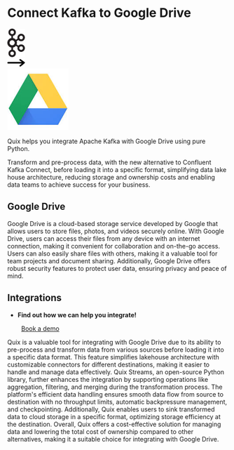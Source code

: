 # Connect Kafka to Google Drive

<div class="connect-images cards blog-grid-card" markdown>
<div>
<img src="../images/kafka_logo.png" width="40px" />
</div>
<div>
<img src="../images/arrow.svg" width="40px" />
</div>
<div>
<img src="./images/google-drive_1.jpg" />
</div>
</div>

Quix helps you integrate Apache Kafka with Google Drive using pure Python.

Transform and pre-process data, with the new alternative to Confluent Kafka Connect, before loading it into a specific format, simplifying data lake house architecture, reducing storage and ownership costs and enabling data teams to achieve success for your business.

## Google Drive

Google Drive is a cloud-based storage service developed by Google that allows users to store files, photos, and videos securely online. With Google Drive, users can access their files from any device with an internet connection, making it convenient for collaboration and on-the-go access. Users can also easily share files with others, making it a valuable tool for team projects and document sharing. Additionally, Google Drive offers robust security features to protect user data, ensuring privacy and peace of mind.

## Integrations

<div class="grid cards" markdown>

- __Find out how we can help you integrate!__

    <a class="md-button md-button--primary" href="https://quix.io/book-a-demo" target="_blank" style="margin:.5rem;">Book a demo</a>

</div>


Quix is a valuable tool for integrating with Google Drive due to its ability to pre-process and transform data from various sources before loading it into a specific data format. This feature simplifies lakehouse architecture with customizable connectors for different destinations, making it easier to handle and manage data effectively. Quix Streams, an open-source Python library, further enhances the integration by supporting operations like aggregation, filtering, and merging during the transformation process. The platform's efficient data handling ensures smooth data flow from source to destination with no throughput limits, automatic backpressure management, and checkpointing. Additionally, Quix enables users to sink transformed data to cloud storage in a specific format, optimizing storage efficiency at the destination. Overall, Quix offers a cost-effective solution for managing data and lowering the total cost of ownership compared to other alternatives, making it a suitable choice for integrating with Google Drive.

